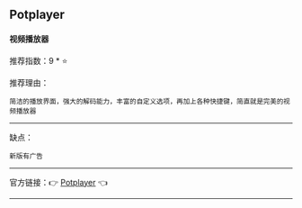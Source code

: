 ## Potplayer

#### 视频播放器

推荐指数：9 * ⭐

推荐理由：

    简洁的播放界面，强大的解码能力，丰富的自定义选项，再加上各种快捷键，简直就是完美的视频播放器

---



缺点：

    新版有广告

---



官方链接：👉 [Potplayer](
https://potplayer.daum.net/
) 👈



---














